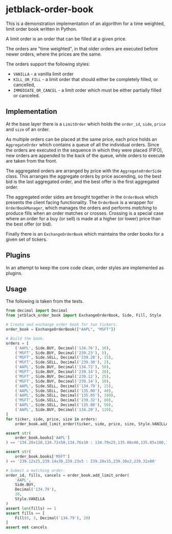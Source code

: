 # jetblack-order-book

This is a demonstration implementation of an algorithm for a time weighted,
limit order book written in Python.

A limit order is an order that can be filled at a given price.

The orders are "time weighted", in that older orders are executed before newer
orders, where the prices are the same.

The orders support the following styles:

  * `VANILLA` - a vanilla limit order
  * `KILL_OR_FILL` - a limit order that should either be completely filled, or
    cancelled,
  * `IMMEDIATE_OR_CANCEL` - a limit order which must be either partially filled
    or canceled.

## Implementation

At the base layer there is a `LimitOrder` which holds the `order_id`, `side`,
`price` and `size` of an order.

As multiple orders can be placed at the same price, each price holds an
`AggregateOrder` which contains a queue of all the individual orders. Since the
orders are executed in the sequence in which they were placed (FIFO), new orders
are appended to the back of the queue, while orders to execute are taken from
the front.

The aggregated orders are arranged by price with the `AggregateOrderSide` class.
This arranges the aggregate orders by price ascending, so the best bid is the
last aggregated order, and the best offer is the first aggregated order.

The aggregated order sides are brought together in the `OrderBook` which
presents the client facing functionality. The `OrderBook` is a wrapper for
`OrderBookManager`, which manages the orders and performs *matching* to produce
fills when an order matches or crosses. Crossing is a special case where an
order for a buy (or sell) is made at a higher (or lower) price than the best
offer (or bid).

Finally there is an `ExchangeOrderBook` which maintains the order books
for a given set of tickers.

## Plugins

In an attempt to keep the core code clean, order styles are implemented as
plugins.

## Usage

The following is taken from the tests.

```python
from decimal import Decimal
from jetblack_order_book import ExchangeOrderBook, Side, Fill, Style

# Create and exchange order book for two tickers.
order_book = ExchangeOrderBook(["AAPL", "MSFT"])

# Build the book.
orders = [
    ('AAPL', Side.BUY, Decimal('134.76'), 10),
    ('MSFT', Side.BUY, Decimal('239.23'), 5),
    ('MSFT', Side.SELL, Decimal('239.28'), 15),
    ('MSFT', Side.SELL, Decimal('239.30'), 2),
    ('AAPL', Side.BUY, Decimal('134.72'), 50),
    ('MSFT', Side.BUY, Decimal('239.14'), 20),
    ('MSFT', Side.BUY, Decimal('239.12'), 25),
    ('MSFT', Side.BUY, Decimal('239.14'), 10),
    ('AAPL', Side.SELL, Decimal('134.79'), 25),
    ('AAPL', Side.SELL, Decimal('135.00'), 40),
    ('AAPL', Side.SELL, Decimal('135.05'), 100),
    ('MSFT', Side.SELL, Decimal('239.32'), 80),
    ('AAPL', Side.SELL, Decimal('135.08'), 50),
    ('AAPL', Side.BUY, Decimal('134.20'), 120),
]
for ticker, side, price, size in orders:
    order_book.add_limit_order(ticker, side, price, size, Style.VANILLA)

assert str(
    order_book.books['AAPL']
) == '134.20x120,134.72x50,134.76x10 : 134.79x25,135.00x40,135.05x100,135.08x50'

assert str(
    order_book.books['MSFT']
) == '239.12x25,239.14x30,239.23x5 : 239.28x15,239.30x2,239.32x80'

# Submit a matching order.
order_id, fills, cancels = order_book.add_limit_order(
    'AAPL',
    Side.BUY,
    Decimal('134.79'),
    20,
    Style.VANILLA
)
assert len(fills) == 1
assert fills == [
    Fill(8, 3, Decimal('134.79'), 20)
]
assert not cancels
```
